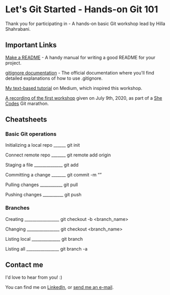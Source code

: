 # Let's Git Started - Hands-on Git 101

Thank you for participating in - A hands-on basic Git workshop lead by Hilla Shahrabani.

## Important Links

[Make a README](https://www.makeareadme.com/) - A handy manual for writing a good README for your project.

[gitignore documentation](https://git-scm.com/docs/gitignore) - The official documentation where you'll find detailed explanations of how to use .gitignore.

[My text-based tutorial](https://medium.com/p/804a7410ba3b/) on Medium, which inspired this workshop.

[A recording of the first workshop](https://youtu.be/M9zanIzR1WU) given on July 9th, 2020, as part of a [She Codes](https://she-codes.org/) Git marathon.


## Cheatsheets

### Basic Git operations

Initializing a local repo ______ git init

Connect remote repo _______ git remote add origin <remote repo url>

Staging a file ______________ git add <file>

Committing a change _______ git commit -m “<commit message>”

Pulling changes ___________ git pull <alias of source> <branch name>

Pushing changes __________ git push <alias of destination> <branch name>

### Branches

Creating _________________ git checkout -b <branch_name>

Changing ________________ git checkout <branch_name>

Listing local ______________ git branch

Listing all ________________ git branch -a


## Contact me
I'd love to hear from you! :)

You can find me on [LinkedIn](https://www.linkedin.com/in/hillash), or [send me an e-mail](mailto:hilla.sh@gmail.com).
